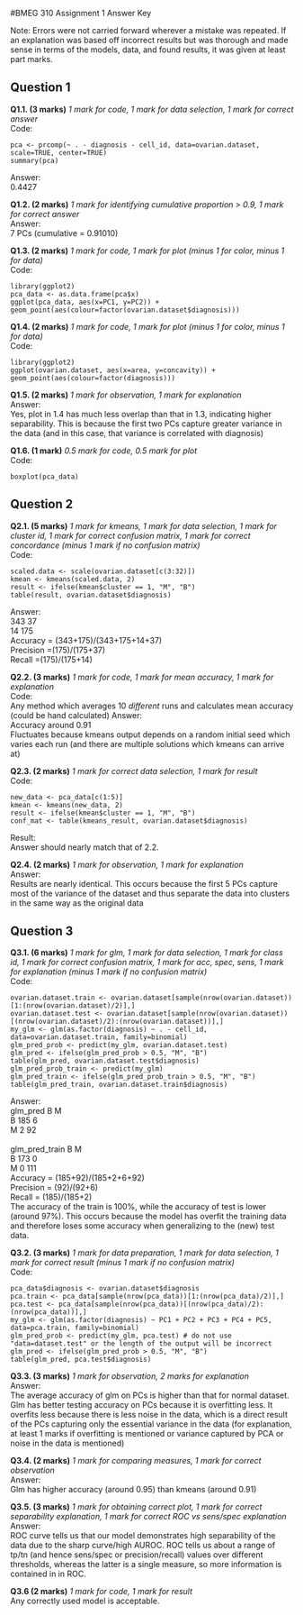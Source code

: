 #BMEG 310 Assignment 1 Answer Key

Note: Errors were not carried forward wherever a mistake was repeated. If an explanation was based off incorrect results but was thorough and made sense in terms of the models, data, and found results, it was given at least part marks. 

## Question 1
**Q1.1. (3 marks)** *1 mark for code, 1 mark for data selection, 1 mark for correct answer*<br/>
Code:
```
pca <- prcomp(~ . - diagnosis - cell_id, data=ovarian.dataset, scale=TRUE, center=TRUE)
summary(pca)
```
Answer:
<br/>
0.4427


**Q1.2. (2 marks)** *1 mark for identifying cumulative proportion > 0.9, 1 mark for correct answer*<br/>
Answer:<br/>
7 PCs (cumulative = 0.91010)


**Q1.3. (2 marks)** *1 mark for code, 1 mark for plot (minus 1 for color, minus 1 for data)*<br/>
Code:
```
library(ggplot2)
pca_data <- as.data.frame(pca$x)
ggplot(pca_data, aes(x=PC1, y=PC2)) + geom_point(aes(colour=factor(ovarian.dataset$diagnosis)))
```


**Q1.4. (2 marks)** *1 mark for code, 1 mark for plot (minus 1 for color, minus 1 for data)*<br/>
Code:
```
library(ggplot2)
ggplot(ovarian.dataset, aes(x=area, y=concavity)) + geom_point(aes(colour=factor(diagnosis)))
```

**Q1.5. (2 marks)** *1 mark for observation, 1 mark for explanation*<br/>
Answer:<br/>
Yes, plot in 1.4 has much less overlap than that in 1.3, indicating higher separability. This is because the first two PCs capture greater variance in the data (and in this case, that variance is correlated with diagnosis)


**Q1.6. (1 mark)** *0.5 mark for code, 0.5 mark for plot*<br/>
Code:
```
boxplot(pca_data)
```

## Question 2
**Q2.1. (5 marks)** *1 mark for kmeans, 1 mark for data selection, 1 mark for cluster id, 1 mark for correct confusion matrix, 1 mark for correct concordance (minus 1 mark if no confusion matrix)*<br/>
Code:
```
scaled.data <- scale(ovarian.dataset[c(3:32)])
kmean <- kmeans(scaled.data, 2)
result <- ifelse(kmean$cluster == 1, "M", "B")
table(result, ovarian.dataset$diagnosis)
```
Answer:<br/>
343 	37<br/>
14  	175<br/>
Accuracy = (343+175)/(343+175+14+37)<br/>
Precision =(175)/(175+37)<br/>
Recall =(175)/(175+14)<br/>


**Q2.2. (3 marks)** *1 mark for code, 1 mark for mean accuracy, 1 mark for explanation*<br/>
Code:<br/>
Any method which averages 10 *different* runs and calculates mean accuracy (could be hand calculated)
Answer:<br/>
Accuracy around 0.91<br/>
Fluctuates because kmeans output depends on a random initial seed which varies each run (and there are multiple solutions which kmeans can arrive at)<br/>


**Q2.3. (2 marks)** *1 mark for correct data selection, 1 mark for result*<br/>
Code:
```
new_data <- pca_data[c(1:5)]
kmean <- kmeans(new_data, 2)
result <- ifelse(kmean$cluster == 1, "M", "B")
conf_mat <- table(kmeans_result, ovarian.dataset$diagnosis)
```
Result:<br/>
Answer should nearly match that of 2.2.


**Q2.4. (2 marks)** *1 mark for observation, 1 mark for explanation*<br/>
Answer:<br/>
Results are nearly identical. This occurs because the first 5 PCs capture most of the variance of the dataset and thus separate the data into clusters in the same way as the original data


## Question 3
**Q3.1. (6 marks)** *1 mark for glm, 1 mark for data selection, 1 mark for class id, 1 mark for correct confusion matrix, 1 mark for acc, spec, sens, 1 mark for explanation (minus 1 mark if no confusion matrix)*<br/>
Code:
```
ovarian.dataset.train <- ovarian.dataset[sample(nrow(ovarian.dataset))[1:(nrow(ovarian.dataset)/2)],]
ovarian.dataset.test <- ovarian.dataset[sample(nrow(ovarian.dataset))[(nrow(ovarian.dataset)/2):(nrow(ovarian.dataset))],]
my_glm <- glm(as.factor(diagnosis) ~ . - cell_id, data=ovarian.dataset.train, family=binomial)
glm_pred_prob <- predict(my_glm, ovarian.dataset.test)
glm_pred <- ifelse(glm_pred_prob > 0.5, "M", "B")
table(glm_pred, ovarian.dataset.test$diagnosis)
glm_pred_prob_train <- predict(my_glm)
glm_pred_train <- ifelse(glm_pred_prob_train > 0.5, "M", "B")
table(glm_pred_train, ovarian.dataset.train$diagnosis)
```
Answer:<br/>
glm_pred   	    	B   	M<br/>
       		B   	185  	6<br/>
       		M  	2  	92<br/>
<br/>
glm_pred_train   	B   	M<br/>
             		B	173  	0<br/>
             		M   	0 	111<br/>
Accuracy = (185+92)/(185+2+6+92)<br/>
Precision = (92)/(92+6)<br/>
Recall = (185)/(185+2)<br/>
The accuracy of the train is 100%, while the accuracy of test is lower (around 97%). This occurs because the model has overfit the training data and therefore loses some accuracy when generalizing to the (new) test data.

**Q3.2. (3 marks)** *1 mark for data preparation, 1 mark for data selection, 1 mark for correct result (minus 1 mark if no confusion matrix)*<br/>
Code:
```
pca_data$diagnosis <- ovarian.dataset$diagnosis
pca.train <- pca_data[sample(nrow(pca_data))[1:(nrow(pca_data)/2)],]
pca.test <- pca_data[sample(nrow(pca_data))[(nrow(pca_data)/2):(nrow(pca_data))],]
my_glm <- glm(as.factor(diagnosis) ~ PC1 + PC2 + PC3 + PC4 + PC5, data=pca.train, family=binomial)
glm_pred_prob <- predict(my_glm, pca.test) # do not use "data=dataset.test" or the length of the output will be incorrect
glm_pred <- ifelse(glm_pred_prob > 0.5, "M", "B")
table(glm_pred, pca.test$diagnosis)
```


**Q3.3. (3 marks)** *1 mark for observation, 2 marks for explanation*<br/>
Answer:<br/>
The average accuracy of glm on PCs is higher than that for normal dataset. Glm has better testing accuracy on PCs because it is overfitting less. It overfits less because there is less noise in the data, which is a direct result of the PCs capturing only the essential variance in the data (for explanation, at least 1 marks if overfitting is mentioned or variance captured by PCA or noise in the data is mentioned)


**Q3.4. (2 marks)** *1 mark for comparing measures, 1 mark for correct observation*<br/>
Answer:<br/>
Glm has higher accuracy (around 0.95) than kmeans (around 0.91)


**Q3.5. (3 marks)** *1 mark for obtaining correct plot, 1 mark for correct separability explanation, 1 mark for correct ROC vs sens/spec explanation*<br/>
Answer:<br/>
ROC curve tells us that our model demonstrates high separability of the data due to the sharp curve/high AUROC. ROC tells us about a range of tp/tn (and hence sens/spec or precision/recall) values over different thresholds, whereas the latter is a single measure, so more information is contained in in ROC.

**Q3.6 (2 marks)** *1 mark for code, 1 mark for result*<br/>
Any correctly used model is acceptable.
